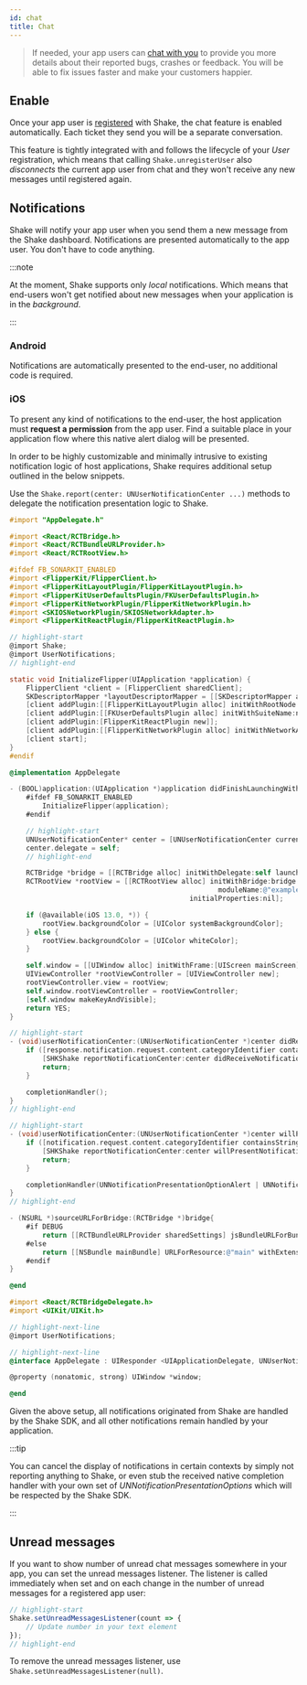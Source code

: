 ```yaml
---
id: chat
title: Chat
---
```


>If needed, your app users can [chat with you](/react/shake-ui/chat-screen) to provide you more details
about their reported bugs, crashes or feedback. You will be able to fix issues faster and make your customers happier.

## Enable

Once your app user is [registered](/react/users/register-user) with Shake, the chat feature is enabled automatically.
Each ticket they send you will be a separate conversation.

This feature is tightly integrated with and follows the lifecycle of your _User_ registration,
which means that calling `Shake.unregisterUser` also _disconnects_ the current app user from chat
and they won't receive any new messages until registered again.

## Notifications

Shake will notify your app user when you send them a new message from the Shake dashboard.
Notifications are presented automatically to the app user. You don't have to code anything.

:::note

At the moment, Shake supports only _local_ notifications. Which means that end-users won't get notified about new messages when your application is in the _background_.

:::

### Android

Notifications are automatically presented to the end-user, no additional code is required.

### iOS

To present any kind of notifications to the end-user, the host application must __request a permission__ from the app user.
Find a suitable place in your application flow where this native alert dialog will be presented.

In order to be highly customizable and minimally intrusive to existing notification logic of host applications, Shake requires additional setup outlined in the below snippets.

Use the `Shake.report(center: UNUserNotificationCenter ...)` methods to delegate the notification presentation logic to Shake.

```objectivec title="AppDelegate.m"
#import "AppDelegate.h"

#import <React/RCTBridge.h>
#import <React/RCTBundleURLProvider.h>
#import <React/RCTRootView.h>

#ifdef FB_SONARKIT_ENABLED
#import <FlipperKit/FlipperClient.h>
#import <FlipperKitLayoutPlugin/FlipperKitLayoutPlugin.h>
#import <FlipperKitUserDefaultsPlugin/FKUserDefaultsPlugin.h>
#import <FlipperKitNetworkPlugin/FlipperKitNetworkPlugin.h>
#import <SKIOSNetworkPlugin/SKIOSNetworkAdapter.h>
#import <FlipperKitReactPlugin/FlipperKitReactPlugin.h>

// highlight-start
@import Shake;
@import UserNotifications;
// highlight-end

static void InitializeFlipper(UIApplication *application) {
    FlipperClient *client = [FlipperClient sharedClient];
    SKDescriptorMapper *layoutDescriptorMapper = [[SKDescriptorMapper alloc] initWithDefaults];
    [client addPlugin:[[FlipperKitLayoutPlugin alloc] initWithRootNode:application withDescriptorMapper:layoutDescriptorMapper]];
    [client addPlugin:[[FKUserDefaultsPlugin alloc] initWithSuiteName:nil]];
    [client addPlugin:[FlipperKitReactPlugin new]];
    [client addPlugin:[[FlipperKitNetworkPlugin alloc] initWithNetworkAdapter:[SKIOSNetworkAdapter new]]];
    [client start];
}
#endif

@implementation AppDelegate

- (BOOL)application:(UIApplication *)application didFinishLaunchingWithOptions:(NSDictionary *)launchOptions{
    #ifdef FB_SONARKIT_ENABLED
        InitializeFlipper(application);
    #endif

    // highlight-start
    UNUserNotificationCenter* center = [UNUserNotificationCenter currentNotificationCenter];
    center.delegate = self;
    // highlight-end

    RCTBridge *bridge = [[RCTBridge alloc] initWithDelegate:self launchOptions:launchOptions];
    RCTRootView *rootView = [[RCTRootView alloc] initWithBridge:bridge
                                                   moduleName:@"example"
                                            initialProperties:nil];

    if (@available(iOS 13.0, *)) {
        rootView.backgroundColor = [UIColor systemBackgroundColor];
    } else {
        rootView.backgroundColor = [UIColor whiteColor];
    }

    self.window = [[UIWindow alloc] initWithFrame:[UIScreen mainScreen].bounds];
    UIViewController *rootViewController = [UIViewController new];
    rootViewController.view = rootView;
    self.window.rootViewController = rootViewController;
    [self.window makeKeyAndVisible];
    return YES;
}

// highlight-start
- (void)userNotificationCenter:(UNUserNotificationCenter *)center didReceiveNotificationResponse:(UNNotificationResponse *)response withCompletionHandler:(void (^)(void))completionHandler {
    if ([response.notification.request.content.categoryIdentifier containsString:SHKNotificationCategoryIdentifierDomain]){
        [SHKShake reportNotificationCenter:center didReceiveNotificationResponse:response withCompletionHandler:completionHandler];
        return;
    }

    completionHandler();
}
// highlight-end

// highlight-start
- (void)userNotificationCenter:(UNUserNotificationCenter *)center willPresentNotification:(UNNotification *)notification withCompletionHandler:(void (^)(UNNotificationPresentationOptions))completionHandler {
    if ([notification.request.content.categoryIdentifier containsString:SHKNotificationCategoryIdentifierDomain]) {
        [SHKShake reportNotificationCenter:center willPresentNotification:notification withCompletionHandler:completionHandler];
        return;
    }

    completionHandler(UNNotificationPresentationOptionAlert | UNNotificationPresentationOptionSound);
}
// highlight-end

- (NSURL *)sourceURLForBridge:(RCTBridge *)bridge{
    #if DEBUG
        return [[RCTBundleURLProvider sharedSettings] jsBundleURLForBundleRoot:@"index" fallbackResource:nil];
    #else
        return [[NSBundle mainBundle] URLForResource:@"main" withExtension:@"jsbundle"];
    #endif
}

@end
```

```objectivec title="AppDelegate.h"
#import <React/RCTBridgeDelegate.h>
#import <UIKit/UIKit.h>

// highlight-next-line
@import UserNotifications;

// highlight-next-line
@interface AppDelegate : UIResponder <UIApplicationDelegate, UNUserNotificationCenterDelegate, RCTBridgeDelegate>

@property (nonatomic, strong) UIWindow *window;

@end
```

Given the above setup, all notifications originated from Shake are handled by the Shake SDK, and all other notifications remain handled by your application.


:::tip

You can cancel the display of notifications in certain contexts by simply not reporting anything to Shake, or even stub the received native completion handler with your own 
set of _UNNotificationPresentationOptions_ which will be respected by the Shake SDK.

:::

## Unread messages

If you want to show number of unread chat messages somewhere in your app, you can set the unread messages listener.
The listener is called immediately when set and on each change in the number of unread messages for a registered app user:

```javascript title="App.js"
// highlight-start
Shake.setUnreadMessagesListener(count => {
    // Update number in your text element
});
// highlight-end
```

To remove the unread messages listener, use `Shake.setUnreadMessagesListener(null)`.
